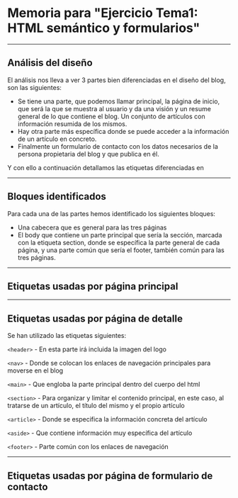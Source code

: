 # Memoria para "Ejercicio Tema1: HTML semántico y formularios"

---
## Análisis del diseño
El análisis nos lleva a ver 3 partes bien diferenciadas en el diseño del blog, son las siguientes:
- Se tiene una parte, que podemos llamar principal, la página de inicio, que será la que se muestra al usuario y da una visión y un resume general de lo que contiene el blog. Un conjunto de artículos con información resumida de los mismos.
- Hay otra parte más específica donde se puede acceder a la información de un artículo en concreto.
- Finalmente un formulario de contacto con los datos necesarios de la persona propietaria del blog y que publica en él.

Y con ello a continuación detallamos las etiquetas diferenciadas en

---
## Bloques identificados

Para cada una de las partes hemos identificado los siguientes bloques:
- Una cabecera que es general para las tres páginas
- El body que contiene un parte principal que sería la sección, marcada con la etiqueta section, donde se específica la parte general de cada página,
y una parte común que sería el footer, también común para las tres páginas.

---
## Etiquetas usadas por página principal

---
## Etiquetas usadas por página de detalle

Se han utilizado las etiquetas siguientes:

`<header>`
		- En esta parte irá incluida la imagen del logo

`<nav>`
		- Donde se colocan los enlaces de navegación principales para moverse en el blog

`<main>`
		- Que engloba la parte principal dentro del cuerpo del html

`<section>`
		- Para organizar y limitar el contenido principal, en este caso, al tratarse de un artículo, el título del mismo y el propio artículo

`<article>`
		- Donde se especifica la información concreta del artículo

`<aside>`
		- Que contiene información muy específica del artículo

`<footer>`
		- Parte común con los enlaces de navegación

---
## Etiquetas usadas por página de formulario de contacto
